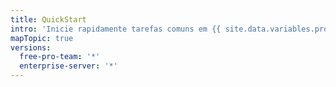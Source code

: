 ```yaml
---
title: QuickStart
intro: 'Inicie rapidamente tarefas comuns em {{ site.data.variables.product.prodname_dotcom }}.'
mapTopic: true
versions:
  free-pro-team: '*'
  enterprise-server: '*'
---
```



